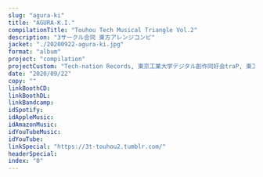 ```yaml
---
slug: "agura-ki"
title: "AGURA-K.I."
compilationTitle: "Touhou Tech Musical Triangle Vol.2"
description: "3サークル合同 東方アレンジコンピ"
jacket: "./20200922-agura-ki.jpg"
format: "album"
project: "compilation"
projectCustom: "Tech-nation Records, 東京工業大学デジタル創作同好会traP, 東工プロジェクト"
date: "2020/09/22"
copy: ""
linkBoothCD:
linkBoothDL:
linkBandcamp:
idSpotify:
idAppleMusic:
idAmazonMusic:
idYouTubeMusic:
idYouTube:
linkSpecial: "https://3t-touhou2.tumblr.com/"
headerSpecial:
index: "0"
---
```


